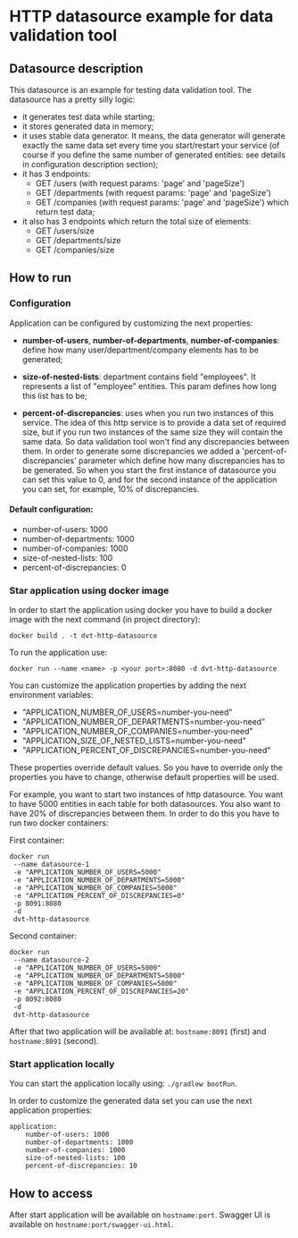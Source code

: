 # HTTP datasource example for data validation tool

## Datasource description

This datasource is an example for testing data validation tool. The datasource has a pretty silly logic:
- it generates test data while starting;
- it stores generated data in memory;
- it uses stable data generator. It means, the data generator will generate exactly the same data set every time you start/restart your service 
  (of course if you define the same number of generated entities: see details in configuration description section);
- it has 3 endpoints:
    - GET /users (with request params: 'page' and 'pageSize')
    - GET /departments (with request params: 'page' and 'pageSize')
    - GET /companies (with request params: 'page' and 'pageSize')
    which return test data;
- it also has 3 endpoints which return the total size of elements:
    - GET /users/size
    - GET /departments/size
    - GET /companies/size

## How to run

### Configuration

Application can be configured by customizing the next properties:
- **number-of-users**, **number-of-departments**, **number-of-companies**: define how many
  user/department/company elements has to be generated;

- **size-of-nested-lists**: department contains field "employees". It represents a list of "employee" entities.
  This param defines how long this list has to be;

- **percent-of-discrepancies**: uses when you run two instances of this service. The idea of this http service is to provide a data set of required size, but 
  if you run two instances of the same size they will contain the same data. So data validation tool won't find any
  discrepancies between them. In order to generate some discrepancies we added a 'percent-of-discrepancies' parameter which
  define how many discrepancies has to be generated. So when you start the first instance of datasource you can set this value to 0, and for the second
  instance of the application you can set, for example, 10% of discrepancies.
  
#### Default configuration:
- number-of-users: 1000
- number-of-departments: 1000
- number-of-companies: 1000
- size-of-nested-lists: 100
- percent-of-discrepancies: 0

### Star application using docker image

In order to start the application using docker you have to build a docker image with the next command (in project directory):

`docker build . -t dvt-http-datasource`

To run the application use:

`docker run --name <name> -p <your port>:8080 -d dvt-http-datasource`

You can customize the application properties by adding the next environment variables:

- "APPLICATION_NUMBER_OF_USERS=number-you-need"
- "APPLICATION_NUMBER_OF_DEPARTMENTS=number-you-need"
- "APPLICATION_NUMBER_OF_COMPANIES=number-you-need"
- "APPLICATION_SIZE_OF_NESTED_LISTS=number-you-need"
- "APPLICATION_PERCENT_OF_DISCREPANCIES=number-you-need"

These properties override default values. So you have to override only the properties you have to change, otherwise default properties will be used. 

For example, you want to start two instances of http datasource. You want to have 5000 entities in each table for both datasources. You also want
to have 20% of discrepancies between them. In order to do this you have to run two docker containers:

First container:
```
docker run
 --name datasource-1
 -e "APPLICATION_NUMBER_OF_USERS=5000"
 -e "APPLICATION_NUMBER_OF_DEPARTMENTS=5000"
 -e "APPLICATION_NUMBER_OF_COMPANIES=5000"
 -e "APPLICATION_PERCENT_OF_DISCREPANCIES=0"
 -p 8091:8080
 -d
 dvt-http-datasource
```

Second container:
```
docker run
 --name datasource-2
 -e "APPLICATION_NUMBER_OF_USERS=5000"
 -e "APPLICATION_NUMBER_OF_DEPARTMENTS=5000"
 -e "APPLICATION_NUMBER_OF_COMPANIES=5000"
 -e "APPLICATION_PERCENT_OF_DISCREPANCIES=20"
 -p 8092:8080
 -d
 dvt-http-datasource
```

After that two application will be available at: `hostname:8091` (first) and `hostname:8091` (second).

### Start application locally

You can start the application locally using: `./gradlew bootRun`.

In order to customize the generated data set you can use the next application properties:

```
application:
    number-of-users: 1000
    number-of-departments: 1000
    number-of-companies: 1000
    size-of-nested-lists: 100
    percent-of-discrepancies: 10
```

## How to access

After start application will be available on `hostname:port`.
Swagger UI is available on `hostname:port/swagger-ui.html`.